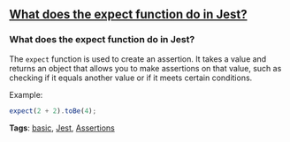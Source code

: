 ## [What does the expect function do in Jest?](#what-does-the-expect-function-do-in-jest)

### What does the expect function do in Jest?

The `expect` function is used to create an assertion. It takes a value and returns an object that allows you to make assertions on that value, such as checking if it equals another value or if it meets certain conditions.

Example:

```javascript
expect(2 + 2).toBe(4);
```

**Tags**: [basic](./level/basic), [Jest](./theme/jest), [Assertions](./theme/assertions)


